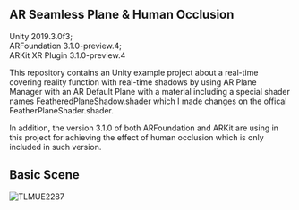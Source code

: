 ## AR Seamless Plane & Human Occlusion
Unity 2019.3.0f3;  
ARFoundation 3.1.0-preview.4;  
ARKit XR Plugin 3.1.0-preview.4  

This repository contains an Unity example project about a real-time covering reality function with real-time shadows by using AR Plane Manager with an AR Default Plane with a material including a special shader names FeatheredPlaneShadow.shader which I made changes on the offical FeatherPlaneShader.shader.

In addition, the version 3.1.0 of both ARFoundation and ARKit are using in this project for achieving the effect of human occlusion which is only included in such version.

## Basic Scene
![TLMUE2287](https://user-images.githubusercontent.com/45578227/73525558-63bfbc00-444a-11ea-9850-7390b8a6242e.gif)
